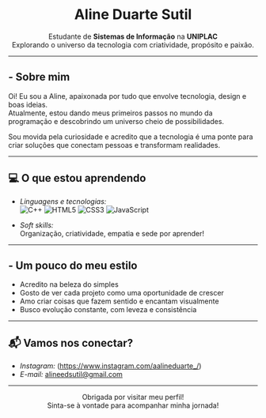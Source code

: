 <h1 align="center"> Aline Duarte Sutil </h1>

<p align="center">
  Estudante de <strong>Sistemas de Informação</strong> na <strong>UNIPLAC</strong>  
  <br>Explorando o universo da tecnologia com criatividade, propósito e paixão.
</p>

---

## - Sobre mim

Oi! Eu sou a Aline, apaixonada por tudo que envolve tecnologia, design e boas ideias.  
Atualmente, estou dando meus primeiros passos no mundo da programação e descobrindo um universo cheio de possibilidades.

Sou movida pela curiosidade e acredito que a tecnologia é uma ponte para criar soluções que conectam pessoas e transformam realidades.

---

## 💻 O que estou aprendendo

- *Linguagens e tecnologias:*  
  <img src="https://img.shields.io/badge/C++-a64ac9?style=flat&logo=c%2B%2B&logoColor=white" alt="C++">
  <img src="https://img.shields.io/badge/HTML5-f78da7?style=flat&logo=html5&logoColor=white" alt="HTML5">
  <img src="https://img.shields.io/badge/CSS3-fcbad3?style=flat&logo=css3&logoColor=white" alt="CSS3">
  <img src="https://img.shields.io/badge/JavaScript-ffe0ac?style=flat&logo=javascript&logoColor=black" alt="JavaScript">

- *Soft skills:*  
  Organização, criatividade, empatia e sede por aprender!

---

## - Um pouco do meu estilo

- Acredito na beleza do simples
- Gosto de ver cada projeto como uma oportunidade de crescer
- Amo criar coisas que fazem sentido e encantam visualmente
- Busco evolução constante, com leveza e consistência

---

## 📬 Vamos nos conectar?

- *Instagram:* (https://www.instagram.com/aalineduarte_/)   
- *E-mail:* alineedsutil@gmail.com

---

<p align="center">
  Obrigada por visitar meu perfil!  
  <br> Sinta-se à vontade para acompanhar minha jornada!
</p>
